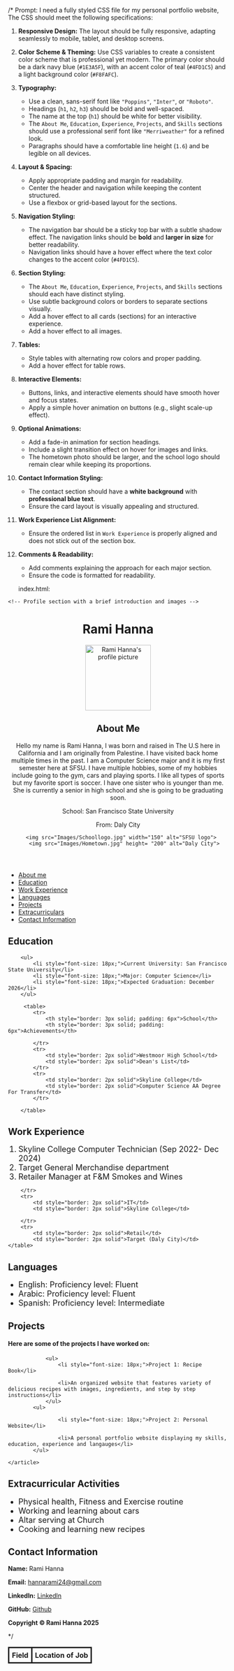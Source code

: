 /*
Prompt: I need a fully styled CSS file for my personal portfolio website, The CSS should meet the following specifications:

1. **Responsive Design:** The layout should be fully responsive, adapting seamlessly to mobile, tablet, and desktop screens.
2. **Color Scheme & Theming:** Use CSS variables to create a consistent color scheme that is professional yet modern. The primary color should be a dark navy blue (`#1E3A5F`), with an accent color of teal (`#4FD1C5`) and a light background color (`#F8FAFC`).
3. **Typography:** 
   - Use a clean, sans-serif font like `"Poppins"`, `"Inter"`, or `"Roboto"`. 
   - Headings (`h1`, `h2`, `h3`) should be bold and well-spaced.
   - The name at the top (`h1`) should be white for better visibility.
   - The `About Me`, `Education`, `Experience`, `Projects`, and `Skills` sections should use a professional serif font like `"Merriweather"` for a refined look.
   - Paragraphs should have a comfortable line height (`1.6`) and be legible on all devices.
4. **Layout & Spacing:** 
   - Apply appropriate padding and margin for readability.
   - Center the header and navigation while keeping the content structured.
   - Use a flexbox or grid-based layout for the sections.
5. **Navigation Styling:** 
   - The navigation bar should be a sticky top bar with a subtle shadow effect. The navigation links should be **bold** and **larger in size** for better readability.
   - Navigation links should have a hover effect where the text color changes to the accent color (`#4FD1C5`).
6. **Section Styling:** 
   - The `About Me`, `Education`, `Experience`, `Projects`, and `Skills` sections should each have distinct styling.
   - Use subtle background colors or borders to separate sections visually.
   - Add a hover effect to all cards (sections) for an interactive experience.
   - Add a hover effect to all images.
7. **Tables:** 
   - Style tables with alternating row colors and proper padding.
   - Add a hover effect for table rows.
8. **Interactive Elements:**
   - Buttons, links, and interactive elements should have smooth hover and focus states.
   - Apply a simple hover animation on buttons (e.g., slight scale-up effect).
9. **Optional Animations:** 
   - Add a fade-in animation for section headings.
   - Include a slight transition effect on hover for images and links.
   - The hometown photo should be larger, and the school logo should remain clear while keeping its proportions.
10. **Contact Information Styling:**
    - The contact section should have a **white background** with **professional blue text**.
    - Ensure the card layout is visually appealing and structured.
11. **Work Experience List Alignment:**
    - Ensure the ordered list in `Work Experience` is properly aligned and does not stick out of the section box.
12. **Comments & Readability:** 
    - Add comments explaining the approach for each major section.
    - Ensure the code is formatted for readability.

    index.html: 
    <!DOCTYPE html>
<html lang="en">
<head>
    <meta charset="UTF-8">
    <title>Rami Hanna - Portfolio</title>
    <meta name="viewport" content="width=device-width, initial-scale=1">
    <meta name="description" content="Rami Hanna's personal website">
    <meta name="keywords" content="Rami Hanna, SFSU, Computer Science">
    <meta name="author" content="Rami Hanna">
    <link rel="icon" type="images/LOGO" href="images/RImage.png">
    <link rel="stylesheet" href="styles/ai-1.css">

</head>
<body>


    <!-- Profile section with a brief introduction and images -->
<header>
    <h1>Rami Hanna</h1>
        <img src="images/Ramihanna.jpeg" width="150" alt="Rami Hanna's profile picture"> 
<section>
    <h2 id="AboutMe">About Me</h2>
        <p>Hello my name is Rami Hanna, I was born and raised in The U.S here in California
        and I am originally from Palestine. I have visited back home multiple
        times in the past. I am a Computer Science major and it is my first
        semester here at SFSU. I have multiple hobbies, some of my hobbies
        include going to the gym, cars and playing sports.
        I like all types of sports but my favorite sport is soccer.
        I have one sister who is younger than me. 
        She is currently a senior in high school and she is going to be graduating soon.</p>
        <p>School: San Francisco State University</p>
        <p>From: Daly City</p>

        <img src="Images/Schoollogo.jpg" width="150" alt="SFSU logo">  
        <img src="Images/Hometown.jpg" height= "200" alt="Daly City">
</section>

</header>
<!-- Navigation menu for quick access to page sections -->
<nav>
    <ul>
        <li><a href="#AboutMe">About me</a></li>
        <li><a href="#Education">Education</a></li>
        <li><a href="#WorkExperience">Work Experience</a></li>
        <li><a href="#Languages">Languages</a></li>
        <li><a href="#Projects">Projects</a></li>
        <li><a href="#extracurricular">Extracurriculars</a></li>
        <li><a href="#ContactInformation">Contact Information</a></li>
    </ul>
</nav>

<main>
<section>
        <h2 id="Education">Education</h2>

        <ul>
            <li style="font-size: 18px;">Current University: San Francisco State University</li>
            <li style="font-size: 18px;">Major: Computer Science</li>
            <li style="font-size: 18px;">Expected Graduation: December 2026</li>
        </ul>

<!-- Table displaying education history and achievements -->
         <table>
            <tr>
                <th style="border: 3px solid; padding: 6px">School</th>
                <th style="border: 3px solid; padding: 6px">Achievements</th>
                    
            </tr>
            <tr>
                <td style="border: 2px solid">Westmoor High School</td>
                <td style="border: 2px solid">Dean's List</td>
            </tr>
            <tr>
                <td style="border: 2px solid">Skyline College</td>
                <td style="border: 2px solid">Computer Science AA Degree For Transfer</td>
            </tr>  

        </table>
</section>
   
<section>
        <h2 id="WorkExperience">Work Experience</h2>
            <ol>
                <li style="font-size: 18px;">Skyline College Computer Technician (Sep 2022- Dec 2024)</li>
                <li style="font-size: 18px;">Target General Merchandise department</li>
                <li style="font-size: 18px;">Retailer Manager at F&M Smokes and Wines</li>
            </ol>
    <table>
        <tr>
            <th style="border: 3px solid; padding: 6px">Field</th>
            <th style="border: 3px solid; padding: 6px">Location of Job</th>
    
        </tr>
        <tr>
            <td style="border: 2px solid">IT</td>
            <td style="border: 2px solid">Skyline College</td>
        
        </tr>
        <tr>
            <td style="border: 2px solid">Retail</td>
            <td style="border: 2px solid">Target (Daly City)</td>
    </table>
</section>       
    
<section>
    <h2 id="Languages">Languages</h2>
        <ul>
            <li style="font-size: 18px;">English: Proficiency level: Fluent</li>
            <li style="font-size: 18px;">Arabic: Proficiency level: Fluent</li>
            <li style="font-size: 18px;">Spanish: Proficiency level: Intermediate</li>
        </ul>
</section>
   

<section>
    <h2 id="Projects">Projects</h2>
    <article>
            <h4>Here are some of the projects I have worked on:</h4>
    
                <ul>
                    <li style="font-size: 18px;">Project 1: Recipe Book</li>
        
                    <li>An organized website that features variety of delicious recipes with images, ingredients, and step by step instructions</li> 
                </ul>
            <ul>
    
                    <li style="font-size: 18px;">Project 2: Personal Website</li>
        
                    <li>A personal portfolio website displaying my skills, education, experience and langauges</li>
            </ul>
    
    </article>
</section>

<section>
    <h2 id="extracurricular">Extracurricular Activities</h2>
        <ul>
            <li style="font-size: 18px;">Physical health, Fitness and Exercise routine</li>
            <li style="font-size: 18px;">Working and learning about cars</li>
            <li style="font-size: 18px;">Altar serving at Church</li>
            <li style="font-size: 18px;">Cooking and learning new recipes</li>
        </ul>
</section>
 
</main>
<!-- Footer with contact details and copyright info -->
<footer>
    <h2 id="ContactInformation">Contact Information</h2>
        <p><strong>Name:</strong> Rami Hanna</p>
        <p><strong>Email:</strong> <a href="mailto:hannarami24@gmail.com">hannarami24@gmail.com</a></p>
        <p><strong>LinkedIn:</strong> <a href="https://www.linkedin.com/in/rami-hanna-b44331253/">LinkedIn</a></p>
        <p><strong>GitHub:</strong> <a href="https://github.com/dashboard">Github</a></p>
        <p><strong>Copyright &copy; Rami Hanna 2025 </strong></p>
</footer>

</body>
</html>
*/
